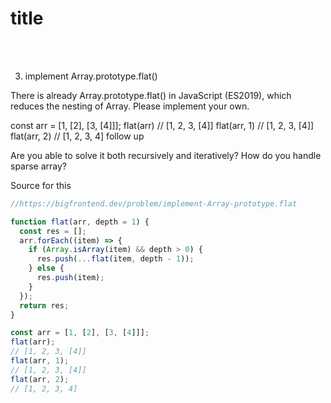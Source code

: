 <h1>title</h1>

<br/>
<br/>

3. implement Array.prototype.flat()

There is already Array.prototype.flat() in JavaScript (ES2019), which reduces the nesting of Array. Please implement your own.

const arr = [1, [2], [3, [4]]];
flat(arr)
// [1, 2, 3, [4]]
flat(arr, 1)
// [1, 2, 3, [4]]
flat(arr, 2)
// [1, 2, 3, 4]
follow up

Are you able to solve it both recursively and iteratively? How do you handle sparse array?

Source for this

```javascript
//https://bigfrontend.dev/problem/implement-Array-prototype.flat

function flat(arr, depth = 1) {
  const res = [];
  arr.forEach((item) => {
    if (Array.isArray(item) && depth > 0) {
      res.push(...flat(item, depth - 1));
    } else {
      res.push(item);
    }
  });
  return res;
}

const arr = [1, [2], [3, [4]]];
flat(arr);
// [1, 2, 3, [4]]
flat(arr, 1);
// [1, 2, 3, [4]]
flat(arr, 2);
// [1, 2, 3, 4]
```
